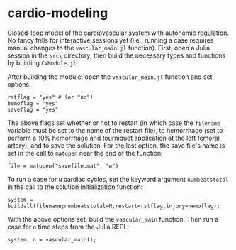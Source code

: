 # cardio-modeling
Closed-loop model of the cardiovascular system with autonomic regulation. No fancy frills for interactive sessions yet (i.e., running a case requires manual changes to the `vascular_main.jl` function). First, open a Julia session in the `src\` directory, then build the necessary types and functions by building `CVModule.jl`.

After building the module, open the `vascular_main.jl` function and set options:

    rstflag = "yes" # (or "no")
    hemoflag = "yes"
    saveflag = "yes"
    
The above flags set whether or not to restart (in which case the `filename` variable must be set to the name of the restart file), to hemorrhage (set to perform a 10% hemorrhage and tourniquet application at the left femoral artery), and to save the solution. For the last option, the save file's name is set in the call to `matopen` near the end of the function:

    file = matopen("savefile.mat", "w")
    
To run a case for `N` cardiac cycles, set the keyword argument `numbeatstotal` in the call to the solution initialization function:

    system = buildall(filename;numbeatstotal=N,restart=rstflag,injury=hemoflag);
    
With the above options set, build the `vascular_main` function. Then run a case for `n` time steps from the Julia REPL:

    system, n = vascular_main();
